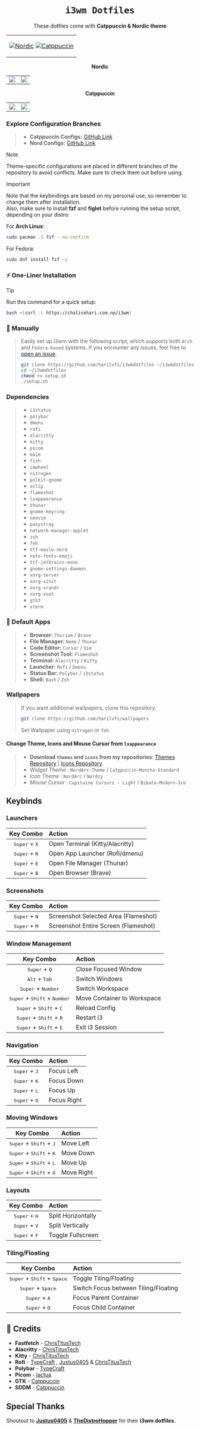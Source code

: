 <div align="center">
  
# `i3wm Dotfiles`

</div>

<p align="center">These dotfiles come with <strong>Catppuccin & Nordic theme</strong>

<div align="center">
  <table><tr><td>

[![Nordic](https://placehold.co/130x30/4c566a/88c0d0?text=Nordic&font=Oswald)](https://github.com/harilvfs/i3wmdotfiles/tree/nord)
[![Catppuccin](https://placehold.co/130x30/b4befe/11111b?text=Catppuccin&font=Oswald)](https://github.com/harilvfs/i3wmdotfiles/tree/catppuccin)

  </td></tr></table>
</div>

<div align="center"><table><tr><strong>Nordic</strong></tr><tr><td>
<img src="https://github.com/harilvfs/i3wmdotfiles/blob/main/preview/2024-08-21_22-03.png"/></td><td>
<img src="https://github.com/harilvfs/i3wmdotfiles/blob/main/preview/2024-08-21_22-05.png"/></td></tr></table></div>

<div align="center"><table><tr><strong>Catppuccin</strong></tr><tr><td>
<img src="https://github.com/harilvfs/i3wmdotfiles/blob/main/preview/2024-08-14_23-57.png"/></td><td>
<img src="https://github.com/harilvfs/i3wmdotfiles/blob/main/preview/2024-08-14_23-58.png"/></td></tr></table></div>

### Explore Configuration Branches

> - **Catppuccin Configs:** [GitHub Link](https://github.com/harilvfs/i3wmdotfiles/tree/catppuccin)  
> - **Nord Configs:** [GitHub Link](https://github.com/harilvfs/i3wmdotfiles/tree/nord)  

> [!NOTE] 
>
> Theme-specific configurations are placed in different branches of the repository to avoid conflicts. Make sure to check them out before using.

> [!IMPORTANT]  
> Note that the keybindings are based on my personal use, so remember to change them after installation.  
> Also, make sure to install **fzf** and **figlet** before running the setup script, depending on your distro:
>
> For **Arch Linux**:
> ```sh
> sudo pacman -S fzf --no-confirm
> ```
> For Fedora:
> ```sh
> sudo dnf install fzf -y
> ```

### ⚡ One-Liner Installation

> [!TIP]
> Run this command for a quick setup:
>
> ```bash
> bash <(curl -L https://chalisehari.com.np/i3wm)
> ```

### 🚀 Manually

> Easily set up i3wm with the following script, which supports both `Arch` and `Fedora-based` systems. If you encounter any issues, feel free to [open an issue](https://github.com/harilvfs/i3wmdotfiles/issues).  
>
> ```bash
> git clone https://github.com/harilvfs/i3wmdotfiles ~/i3wmdotfiles
> cd ~/i3wmdotfiles
> chmod +x setup.sh
> ./setup.sh
> ```

### Dependencies

> - `i3status`
> - `polybar`
> - `dmenu`
> - `rofi`
> - `alacritty`
> - `kitty`
> - `picom`
> - `maim`
> - `fish`
> - `imwheel`
> - `nitrogen`
> - `polkit-gnome`
> - `xclip`
> - `flameshot`
> - `lxappearance`
> - `thunar`
> - `gnome-keyring`
> - `neovim`
> - `pasystray`
> - `network-manager-applet`
> - `zsh`
> - `feh`
> - `ttf-meslo-nerd`
> - `noto-fonts-emoji`
> - `ttf-jetbrains-mono`
> - `gnome-settings-daemon`
> - `xorg-server`
> - `xorg-xinit`
> - `xorg-xrandr`
> - `xorg-xset`
> - `gtk3`
> - `xterm`

### 🚀 Default Apps

> - **Browser:** `Thorium` / `Brave`
> - **File Manager:** `Nemo` / `Thunar`
> - **Code Editor:** `Cursor` / `Vim`
> - **Screenshot Tool:** `Flameshot`
> - **Terminal:** `Alacritty` / `Kitty`
> - **Launcher:** `Rofi` / `Dmenu`
> - **Status Bar:** `Polybar` / `i3status`
> - **Shell:** `Bash` / `Zsh`

### Wallpapers

> If you want additional wallpapers, clone this repository.
> 
> ```bash
> git clone https://github.com/harilvfs/wallpapers
> ```
>
> Set Wallpaper using `nitrogen` or `feh`

#### Change Theme, Icons and Mouse Cursor from `lxappearance`
> - **Download `themes` and `icons` from my repositories**: [Themes Repository](https://github.com/harilvfs/themes) | [Icons Repository](https://github.com/harilvfs/icons).
> - *Widget Theme* : `NordArc-Theme` / `Catppuccin-Moncha-Standard`
> - *Icon Theme* : `NordArc` / `Nordzy`
> - *Mouse Cursor* : `Capitaine Cursors - Light`  / `Bibata-Modern-Ice`

<div align="left">

## Keybinds

### Launchers
| Key Combo | Action |
|:---------:|:-------|
| <kbd>Super</kbd> + <kbd>X</kbd> | Open Terminal (Kitty/Alacritty) |
| <kbd>Super</kbd> + <kbd>R</kbd> | Open App Launcher (Rofi/dmenu) |
| <kbd>Super</kbd> + <kbd>E</kbd> | Open File Manager (Thunar) |
| <kbd>Super</kbd> + <kbd>B</kbd> | Open Browser (Brave) |

### Screenshots
| Key Combo | Action |
|:---------:|:-------|
| <kbd>Super</kbd> + <kbd>N</kbd> | Screenshot Selected Area (Flameshot) |
| <kbd>Super</kbd> + <kbd>M</kbd> | Screenshot Entire Screen (Flameshot) |

### Window Management
| Key Combo | Action |
|:---------:|:-------|
| <kbd>Super</kbd> + <kbd>Q</kbd> | Close Focused Window |
| <kbd>Alt</kbd> + <kbd>Tab</kbd> | Switch Windows |
| <kbd>Super</kbd> + <kbd>Number</kbd> | Switch Workspace |
| <kbd>Super</kbd> + <kbd>Shift</kbd> + <kbd>Number</kbd> | Move Container to Workspace |
| <kbd>Super</kbd> + <kbd>Shift</kbd> + <kbd>C</kbd> | Reload Config |
| <kbd>Super</kbd> + <kbd>Shift</kbd> + <kbd>R</kbd> | Restart i3 |
| <kbd>Super</kbd> + <kbd>Shift</kbd> + <kbd>E</kbd> | Exit i3 Session |

### Navigation
| Key Combo | Action |
|:---------:|:-------|
| <kbd>Super</kbd> + <kbd>J</kbd> | Focus Left |
| <kbd>Super</kbd> + <kbd>K</kbd> | Focus Down |
| <kbd>Super</kbd> + <kbd>L</kbd> | Focus Up |
| <kbd>Super</kbd> + <kbd>O</kbd> | Focus Right |

### Moving Windows
| Key Combo | Action |
|:---------:|:-------|
| <kbd>Super</kbd> + <kbd>Shift</kbd> + <kbd>J</kbd> | Move Left |
| <kbd>Super</kbd> + <kbd>Shift</kbd> + <kbd>K</kbd> | Move Down |
| <kbd>Super</kbd> + <kbd>Shift</kbd> + <kbd>L</kbd> | Move Up |
| <kbd>Super</kbd> + <kbd>Shift</kbd> + <kbd>O</kbd> | Move Right |

### Layouts
| Key Combo | Action |
|:---------:|:-------|
| <kbd>Super</kbd> + <kbd>H</kbd> | Split Horizontally |
| <kbd>Super</kbd> + <kbd>V</kbd> | Split Vertically |
| <kbd>Super</kbd> + <kbd>F</kbd> | Toggle Fullscreen |

### Tiling/Floating
| Key Combo | Action |
|:---------:|:-------|
| <kbd>Super</kbd> + <kbd>Shift</kbd> + <kbd>Space</kbd> | Toggle Tiling/Floating |
| <kbd>Super</kbd> + <kbd>Space</kbd> | Switch Focus between Tiling/Floating |
| <kbd>Super</kbd> + <kbd>A</kbd> | Focus Parent Container |
| <kbd>Super</kbd> + <kbd>D</kbd> | Focus Child Container |

</div>

<h2>🔗 Credits</h2>

<ul>
  <li><strong>Fastfetch</strong> - <a href="https://github.com/ChrisTitusTech/mybash" target="_blank" rel="noopener noreferrer">ChrisTitusTech</a></li>
  <li><strong>Alacritty</strong> - <a href="https://github.com/ChrisTitusTech/dwm-titus" target="_blank" rel="noopener noreferrer">ChrisTitusTech</a></li>
  <li><strong>Kitty</strong> - <a href="https://github.com/ChrisTitusTech/linutil" target="_blank" rel="noopener noreferrer">ChrisTitusTech</a></li>
  <li><strong>Rofi</strong> - <a href="https://github.com/typecraft-dev/dotfiles" target="_blank" rel="noopener noreferrer">TypeCraft</a> , <a     
href="https://github.com/Justus0405/i3wm-dotfiles" target="_blank" rel="noopener noreferrer">Justus0405</a> & <a href="https://github.com/ChrisTitusTech/dwm-titus/tree/main/config/rofi" target="_blank" rel="noopener noreferrer">ChrisTitusTech</a></li>
  <li><strong>Polybar</strong> - <a href="https://github.com/typecraft-dev/dotfiles" target="_blank" rel="noopener noreferrer">TypeCraft</a></li>
  <li><strong>Picom</strong> - <a href="https://github.com/lactua/dotfiles" target="_blank" rel="noopener noreferrer">lactua</a></li>
  <li><strong>GTK</strong> - <a href="https://github.com/catppuccin/gtk" target="_blank" rel="noopener noreferrer">Catppuccin</a></li>
  <li><strong>SDDM</strong> - <a href="https://github.com/catppuccin/sddm" target="_blank" rel="noopener noreferrer">Catppuccin</a></li>
</ul>

<h2>Special Thanks</h2>

<p>Shoutout to <strong><a href="https://github.com/Justus0405/i3wm-dotfiles" target="_blank" rel="noopener noreferrer">Justus0405</a></strong> & <strong><a href="https://github.com/TheDistroHopper/i3wm-nord" target="_blank" rel="noopener noreferrer">TheDistroHopper</a></strong> for their <strong>i3wm dotfiles.</strong></p>


